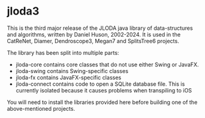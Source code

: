 # jloda3

This is the third major release of the JLODA java library of data-structures and algorithms, written by Daniel Huson,
2002-2024. It is used in the CatReNet, Diamer, Dendroscope3, Megan7 and SplitsTree6 projects.

The library has been split into multiple parts:

- jloda-core contains core classes that do not use either Swing or JavaFX.
- jloda-swing contains Swing-specific classes
- jloda-fx contains JavaFX-specific classes
- jloda-connect contains code to open a SQLite database file. This is currently isolated because it causes problems when transpiling to iOS

You will need to install the libraries provided here before building one of the above-mentioned projects.
